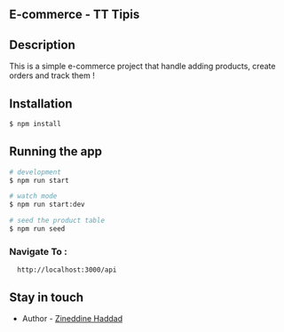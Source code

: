 


## E-commerce - TT Tipis

## Description

This is a simple e-commerce project that handle adding products, create orders and track them !
## Installation

```bash
$ npm install
```

## Running the app

```bash
# development
$ npm run start

# watch mode
$ npm run start:dev

# seed the product table
$ npm run seed
```


### Navigate To : 
```
  http://localhost:3000/api
```
## Stay in touch

- Author - [Zineddine Haddad](https://zineddine.me)
